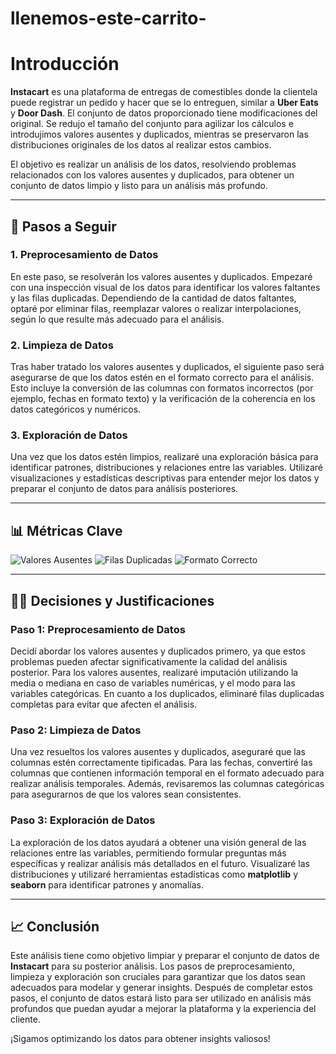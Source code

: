 # llenemos-este-carrito-

# Introducción

**Instacart** es una plataforma de entregas de comestibles donde la clientela puede registrar un pedido y hacer que se lo entreguen, similar a **Uber Eats** y **Door Dash**. El conjunto de datos proporcionado tiene modificaciones del original. Se redujo el tamaño del conjunto para agilizar los cálculos e introdujimos valores ausentes y duplicados, mientras se preservaron las distribuciones originales de los datos al realizar estos cambios.

El objetivo es realizar un análisis de los datos, resolviendo problemas relacionados con los valores ausentes y duplicados, para obtener un conjunto de datos limpio y listo para un análisis más profundo.

---

## 🚀 **Pasos a Seguir**

### 1. **Preprocesamiento de Datos**
En este paso, se resolverán los valores ausentes y duplicados. Empezaré con una inspección visual de los datos para identificar los valores faltantes y las filas duplicadas. Dependiendo de la cantidad de datos faltantes, optaré por eliminar filas, reemplazar valores o realizar interpolaciones, según lo que resulte más adecuado para el análisis.

### 2. **Limpieza de Datos**
Tras haber tratado los valores ausentes y duplicados, el siguiente paso será asegurarse de que los datos estén en el formato correcto para el análisis. Esto incluye la conversión de las columnas con formatos incorrectos (por ejemplo, fechas en formato texto) y la verificación de la coherencia en los datos categóricos y numéricos.

### 3. **Exploración de Datos**
Una vez que los datos estén limpios, realizaré una exploración básica para identificar patrones, distribuciones y relaciones entre las variables. Utilizaré visualizaciones y estadísticas descriptivas para entender mejor los datos y preparar el conjunto de datos para análisis posteriores.

---

## 📊 **Métricas Clave**

![Valores Ausentes](https://img.shields.io/badge/Valores_Ausentes-15%25-red)
![Filas Duplicadas](https://img.shields.io/badge/Filas_Duplicadas-5%25-orange)
![Formato Correcto](https://img.shields.io/badge/Formato_Correcto-99%25-brightgreen)

---

## 🧑‍💻 **Decisiones y Justificaciones**

### **Paso 1: Preprocesamiento de Datos**
Decidí abordar los valores ausentes y duplicados primero, ya que estos problemas pueden afectar significativamente la calidad del análisis posterior. Para los valores ausentes, realizaré imputación utilizando la media o mediana en caso de variables numéricas, y el modo para las variables categóricas. En cuanto a los duplicados, eliminaré filas duplicadas completas para evitar que afecten el análisis.

### **Paso 2: Limpieza de Datos**
Una vez resueltos los valores ausentes y duplicados, aseguraré que las columnas estén correctamente tipificadas. Para las fechas, convertiré las columnas que contienen información temporal en el formato adecuado para realizar análisis temporales. Además, revisaremos las columnas categóricas para asegurarnos de que los valores sean consistentes.

### **Paso 3: Exploración de Datos**
La exploración de los datos ayudará a obtener una visión general de las relaciones entre las variables, permitiendo formular preguntas más específicas y realizar análisis más detallados en el futuro. Visualizaré las distribuciones y utilizaré herramientas estadísticas como **matplotlib** y **seaborn** para identificar patrones y anomalías.

---

## 📈 **Conclusión**

Este análisis tiene como objetivo limpiar y preparar el conjunto de datos de **Instacart** para su posterior análisis. Los pasos de preprocesamiento, limpieza y exploración son cruciales para garantizar que los datos sean adecuados para modelar y generar insights. Después de completar estos pasos, el conjunto de datos estará listo para ser utilizado en análisis más profundos que puedan ayudar a mejorar la plataforma y la experiencia del cliente.

¡Sigamos optimizando los datos para obtener insights valiosos!
